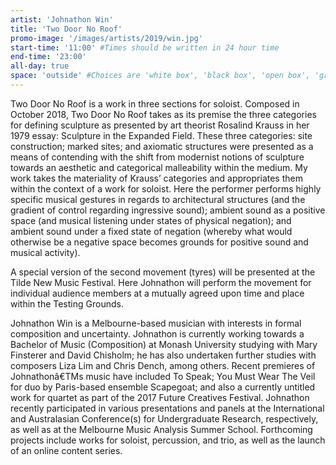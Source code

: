 ```yaml
---
artist: 'Johnathon Win'
title: 'Two Door No Roof'
promo-image: '/images/artists/2019/win.jpg'
start-time: '11:00' #Times should be written in 24 hour time
end-time: '23:00'
all-day: true
space: 'outside' #Choices are 'white box', 'black box', 'open box', 'grounds'
---
```

<!-- Description -->
Two Door No Roof is a work in three sections for soloist. Composed in October 2018, Two Door No Roof  takes as its premise the three categories for defining sculpture as presented by art theorist Rosalind Krauss in her 1979 essay: Sculpture in the Expanded Field. These three categories: site construction; marked sites; and axiomatic structures were presented as a means of contending with the shift from modernist notions of sculpture towards an aesthetic and categorical malleability within the medium. My work takes the materiality of Krauss’ categories and appropriates them within the context of a work for soloist. Here the performer performs highly specific musical gestures in regards to architectural structures (and the gradient of control regarding ingressive sound); ambient sound as a positive space (and musical listening under states of physical negation); and ambient sound under a fixed state of negation (whereby what would otherwise be a negative space becomes grounds for positive sound and musical activity).
 
A special version of the second movement (tyres) will be presented at the Tilde New Music Festival. Here Johnathon will perform the movement for individual audience members at a mutually agreed upon time and place within the Testing Grounds.
<!-- Bio -->
Johnathon Win is a Melbourne-based musician with interests in formal composition and uncertainty. Johnathon is currently working towards a Bachelor of Music (Composition) at Monash University studying with Mary Finsterer and David Chisholm; he has also undertaken further studies with composers Liza Lim and Chris Dench, among others. Recent premieres of Johnathonâ€TMs music have included To Speak; You Must Wear The Veil for duo by Paris-based ensemble Scapegoat; and also a currently untitled work for quartet as part of the 2017 Future Creatives Festival. Johnathon recently participated in various presentations and panels at the International and Australasian Conference(s) for Undergraduate Research, respectively, as well as at the Melbourne Music Analysis Summer School. Forthcoming projects include works for soloist, percussion, and trio, as well as the launch of an online content series.
